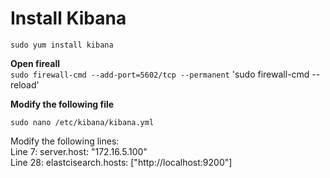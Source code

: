 # Install Kibana  

`sudo yum install kibana`  

**Open fireall**  
`sudo firewall-cmd --add-port=5602/tcp --permanent`
'sudo firewall-cmd --reload'   

**Modify the following file**  

`sudo nano /etc/kibana/kibana.yml`  

Modify the following lines:  
Line 7:  server.host: "172.16.5.100"  
Line 28:  elastcisearch.hosts: ["http://localhost:9200"]  
